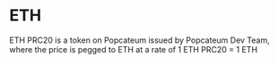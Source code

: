 # ETH
ETH PRC20 is a token on Popcateum issued by Popcateum Dev Team, where the price is pegged to ETH at a rate of 1 ETH PRC20 = 1 ETH

